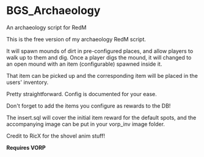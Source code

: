 # BGS_Archaeology
An archaeology script for RedM

This is the free version of my archaeology RedM script.

It will spawn mounds of dirt in pre-configured places, and allow players to walk up to them and dig.
Once a player digs the mound, it will changed to an open mound with an item (configurable) spawned inside it.

That item can be picked up and the corresponding item will be placed in the users' inventory.

Pretty straightforward. Config is documented for your ease.

Don't forget to add the items you configure as rewards to the DB!

The insert.sql will cover the initial item reward for the default spots, and the accompanying image can be put in your vorp_inv image folder.

Credit to RicX for the shovel anim stuff!

**Requires VORP**
